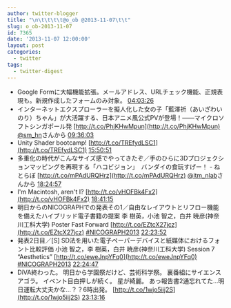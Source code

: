 ```yaml
---
author: twitter-blogger
title: "\n\t\t\t\t@o_ob @2013-11-07\t\t"
slug: o_ob-2013-11-07
id: 7365
date: '2013-11-07 12:00:00'
layout: post
categories:
  - twitter
tags:
  - twitter-digest
---
```


*   Google Formに大幅機能拡張。メールアドレス、URLチェック機能、正規表現も。新規作成したフォームのみ対象。 [04:03:26](http://twitter.com/o_ob/statuses/398163732510945280)
*   インターネットエクスプローラーを擬人化した女の子「藍澤祈（あいざわいのり）ちゃん」が大活躍する、日本アニメ風公式PVが登場！――マイクロソフトシンガポール発 [http://t.co/PhjKHwMpun](http://t.co/PhjKHwMpun) [@sm_hn](http://twitter.com/sm_hn)さんから [09:36:03](http://twitter.com/o_ob/statuses/398247440240742400)
*   Unity Shader bootcamp! [http://t.co/TREfydLSC1](http://t.co/TREfydLSC1) [15:50:51](http://twitter.com/o_ob/statuses/398341760167837696)
*   多重化の時代がこんなサイズ感でやってきたぞ／手のひらに3Dプロジェクションマッピングを再現する「ハコビジョン」　バンダイの食玩すげー！ - ねとらぼ [http://t.co/mPAdURQHrz](http://t.co/mPAdURQHrz) [@itm_nlab](http://twitter.com/itm_nlab)さんから [18:24:57](http://twitter.com/o_ob/statuses/398380541587640320)
*   I'm Macintosh, aren't I? [http://t.co/vHOFBk4Fx2](http://t.co/vHOFBk4Fx2) [18:41:15](http://twitter.com/o_ob/statuses/398384643323351040)
*   明日からのNICOGRAPHでの発表その1／自由なレイアウトとリフロー機能を備えたハイブリッド電子書籍の提案 李 樹英，小池 智之，白井 暁彦(神奈川工科大学) Poster Fast Forward [http://t.co/EZtcX27jcz](http://t.co/EZtcX27jcz) [#NICOGRAPH2013](http://search.twitter.com/search?q=%23NICOGRAPH2013) [22:23:52](http://twitter.com/o_ob/statuses/398440666700599296)
*   発表2日目／[S] SD法を用いた電子ペーパーデバイスと紙媒体におけるフォント比較評価 小池 智之，李 樹英，白井 暁彦(神奈川工科大学) Session 7 “Aesthetics” [http://t.co/eweJnpYFq0](http://t.co/eweJnpYFq0) [#NICOGRAPH2013](http://search.twitter.com/search?q=%23NICOGRAPH2013) [22:24:47](http://twitter.com/o_ob/statuses/398440897630580736)
*   DiVA終わった。 明日から学園祭だけど、芸術科学祭。 裏番組にサイエンスアゴラ。 イベント目白押しが続く。 星が綺麗。 あっ報告書2通忘れてた...明日運転大丈夫かな...？？6時出発。 [http://t.co/1wjo5iij2S](http://t.co/1wjo5iij2S) [23:13:16](http://twitter.com/o_ob/statuses/398453098718326784)